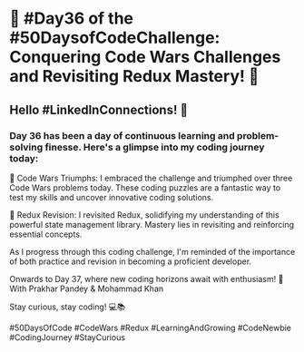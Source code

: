 # 🚀 #Day36 of the #50DaysofCodeChallenge: Conquering Code Wars Challenges and Revisiting Redux Mastery! 🚀

## Hello #LinkedInConnections! 👋

### Day 36 has been a day of continuous learning and problem-solving finesse. Here's a glimpse into my coding journey today:

🧩 Code Wars Triumphs: I embraced the challenge and triumphed over three Code Wars problems today. These coding puzzles are a fantastic way to test my skills and uncover innovative coding solutions.

🔄 Redux Revision: I revisited Redux, solidifying my understanding of this powerful state management library. Mastery lies in revisiting and reinforcing essential concepts.

As I progress through this coding challenge, I'm reminded of the importance of both practice and revision in becoming a proficient developer.

Onwards to Day 37, where new coding horizons await with enthusiasm! 🌟
With Prakhar Pandey & Mohammad Khan

Stay curious, stay coding! 💻📚

#50DaysOfCode #CodeWars #Redux #LearningAndGrowing #CodeNewbie #CodingJourney #StayCurious